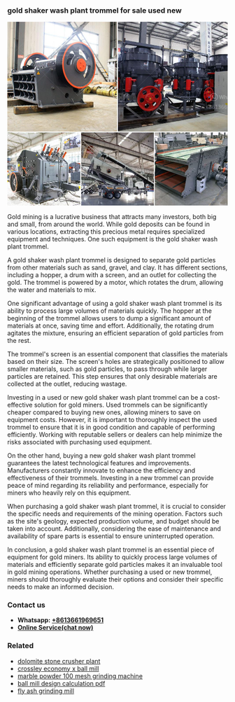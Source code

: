 <h3>gold shaker wash plant trommel for sale used new</h3><img src='1702260322.jpg' alt=''><p>Gold mining is a lucrative business that attracts many investors, both big and small, from around the world. While gold deposits can be found in various locations, extracting this precious metal requires specialized equipment and techniques. One such equipment is the gold shaker wash plant trommel.</p><p>A gold shaker wash plant trommel is designed to separate gold particles from other materials such as sand, gravel, and clay. It has different sections, including a hopper, a drum with a screen, and an outlet for collecting the gold. The trommel is powered by a motor, which rotates the drum, allowing the water and materials to mix.</p><p>One significant advantage of using a gold shaker wash plant trommel is its ability to process large volumes of materials quickly. The hopper at the beginning of the trommel allows users to dump a significant amount of materials at once, saving time and effort. Additionally, the rotating drum agitates the mixture, ensuring an efficient separation of gold particles from the rest.</p><p>The trommel's screen is an essential component that classifies the materials based on their size. The screen's holes are strategically positioned to allow smaller materials, such as gold particles, to pass through while larger particles are retained. This step ensures that only desirable materials are collected at the outlet, reducing wastage.</p><p>Investing in a used or new gold shaker wash plant trommel can be a cost-effective solution for gold miners. Used trommels can be significantly cheaper compared to buying new ones, allowing miners to save on equipment costs. However, it is important to thoroughly inspect the used trommel to ensure that it is in good condition and capable of performing efficiently. Working with reputable sellers or dealers can help minimize the risks associated with purchasing used equipment.</p><p>On the other hand, buying a new gold shaker wash plant trommel guarantees the latest technological features and improvements. Manufacturers constantly innovate to enhance the efficiency and effectiveness of their trommels. Investing in a new trommel can provide peace of mind regarding its reliability and performance, especially for miners who heavily rely on this equipment.</p><p>When purchasing a gold shaker wash plant trommel, it is crucial to consider the specific needs and requirements of the mining operation. Factors such as the site's geology, expected production volume, and budget should be taken into account. Additionally, considering the ease of maintenance and availability of spare parts is essential to ensure uninterrupted operation.</p><p>In conclusion, a gold shaker wash plant trommel is an essential piece of equipment for gold miners. Its ability to quickly process large volumes of materials and efficiently separate gold particles makes it an invaluable tool in gold mining operations. Whether purchasing a used or new trommel, miners should thoroughly evaluate their options and consider their specific needs to make an informed decision.</p><h3>Contact us</h3><ul><li><strong>Whatsapp:&nbsp;<a href="https://wa.me/8613661969651">+8613661969651</a></strong></li><li><a href="https://swt.shibang-china.com/?git&amp;zhl&amp;gold shaker wash plant trommel for sale used new"><strong>Online Service(chat now)</strong></a></li></ul><h3>Related</h3><ul><li><a href='dolomite stone crusher plant.md'>dolomite stone crusher plant</a></li><li><a href='crossley economy x ball mill.md'>crossley economy x ball mill</a></li><li><a href='marble powder 100 mesh grinding machine.md'>marble powder 100 mesh grinding machine</a></li><li><a href='ball mill design calculation pdf.md'>ball mill design calculation pdf</a></li><li><a href='fly ash grinding mill.md'>fly ash grinding mill</a></li></ul>